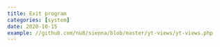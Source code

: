 ```yaml
---
title: Exit program
categories: [system]
date: 2020-10-15
example: //github.com/nu8/sienna/blob/master/yt-views/yt-views.php
---
```

